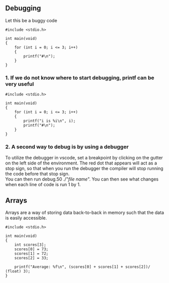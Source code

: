 ## Debugging
Let this be a buggy code 
```
#include <stdio.h>

int main(void)
{
    for (int i = 0; i <= 3; i++)
    {
        printf("#\n");
    }
}
```
### 1. If we do not know where to start debugging, printf can be very useful
```
#include <stdio.h>

int main(void)
{
    for (int i = 0; i <= 3; i++)
    {
        printf("i is %i\n", i);
        printf("#\n");
    }
}
```
### 2. A second way to debug is by using a debugger
To utilize the debugger in vscode, set a breakpoint by clicking on the gutter on the left side of the environment. The red dot that appears will act as a stop sign, so that when you run the debugger the compiler will stop running the code before that stop sign.\
You can then run debug.50 ./"*file name*". You can then see what changes when each line of code is run 1 by 1.

## Arrays
Arrays are a way of storing data back-to-back in memory such that the data is easily accessible.
```
#include <stdio.h>

int main(void)
{
    int scores[3];
    scores[0] = 73;
    scores[1] = 72;
    scores[2] = 33;

    printf("Average: %f\n", (scores[0] + scores[1] + scores[2])/ (float) 3);
}
```
